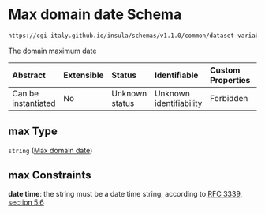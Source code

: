 # Max domain date Schema

```txt
https://cgi-italy.github.io/insula/schemas/v1.1.0/common/dataset-variable-domain.schema.json#/$defs/timeDomain/properties/max
```

The domain maximum date

| Abstract            | Extensible | Status         | Identifiable            | Custom Properties | Additional Properties | Access Restrictions | Defined In                                                                                                         |
| :------------------ | :--------- | :------------- | :---------------------- | :---------------- | :-------------------- | :------------------ | :----------------------------------------------------------------------------------------------------------------- |
| Can be instantiated | No         | Unknown status | Unknown identifiability | Forbidden         | Allowed               | none                | [dataset-variable-domain.schema.json\*](schemas/common/dataset-variable-domain.schema.json) |

## max Type

`string` ([Max domain date](dataset-variable-domain-defs-time-domain-properties-max-domain-date.md))

## max Constraints

**date time**: the string must be a date time string, according to [RFC 3339, section 5.6](https://tools.ietf.org/html/rfc3339)
